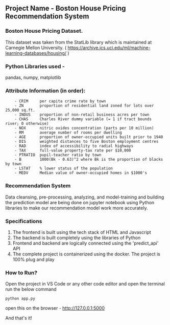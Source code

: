 ## Project Name - Boston House Pricing Recommendation System



### Boston House Pricing Dataset. 
This dataset was taken from the StatLib library which is maintained at Carnegie Mellon University. ( https://archive.ics.uci.edu/ml/machine-learning-databases/housing/ )


### Python Libraries used - 
pandas, numpy, matplotlib


### Attribute Information (in order):
        - CRIM     per capita crime rate by town
        - ZN       proportion of residential land zoned for lots over 25,000 sq.ft.
        - INDUS    proportion of non-retail business acres per town
        - CHAS     Charles River dummy variable (= 1 if tract bounds river; 0 otherwise)
        - NOX      nitric oxides concentration (parts per 10 million)
        - RM       average number of rooms per dwelling
        - AGE      proportion of owner-occupied units built prior to 1940
        - DIS      weighted distances to five Boston employment centres
        - RAD      index of accessibility to radial highways
        - TAX      full-value property-tax rate per $10,000
        - PTRATIO  pupil-teacher ratio by town
        - B        1000(Bk - 0.63)^2 where Bk is the proportion of blacks by town
        - LSTAT    % lower status of the population
        - MEDV     Median value of owner-occupied homes in $1000's



### Recommendation System
Data cleansing, pre-processing, analyzing, and model-training and building the prediction model are being done on jupyter notebook using Python libraries to make our recommendation model work more accurately. 

### Specifications
1. The frontend is built using the tech stack of HTML and Javascript
2. The backend is built completely using the libraries of Python
3. Frontend and backend are logically connected using the 'predict_api' API
4. The complete project is containerized using the docker. The project is 100% plug and play


### How to Run? 
Open the project in VS Code or any other code editor and open the terminal run the below command
```
python app.py
```

open this on the browser - http://127.0.0.1:5000

And that's it! 

